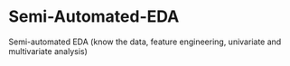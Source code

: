 # Semi-Automated-EDA
Semi-automated EDA (know the data, feature engineering, univariate and multivariate analysis)

